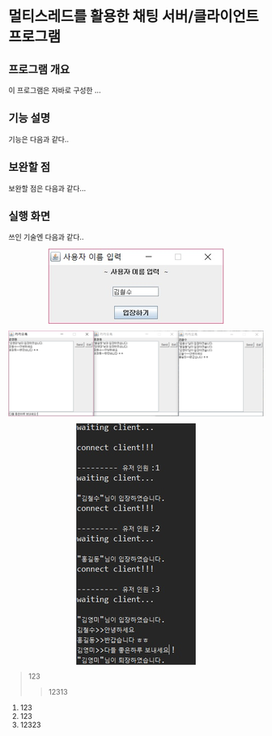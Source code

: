 멀티스레드를 활용한 채팅 서버/클라이언트 프로그램
========================================

프로그램 개요
------------------
이 프로그램은 자바로 구성한 ...



기능 설명
-----------
기능은 다음과 같다..



보완할 점
----------
보완할 점은 다음과 같다...


실행 화면
------------
쓰인 기술엔 다음과 같다..


<img src="./img/1.jpg" style="margin-left: auto; margin-right: auto; display: block;"></img>

<img src="./img/2.jpg" align="center"></img>

<img src="./img/3.jpg" style="margin-left: auto; margin-right: auto; display: block;"></img>







>123
>>12313


1. 123
2. 123
3. 12323




